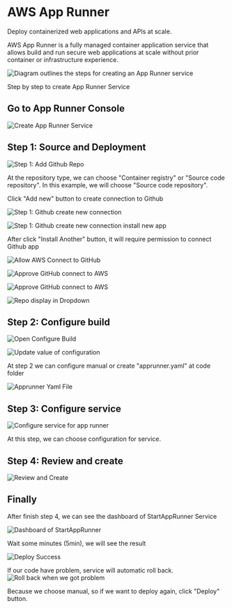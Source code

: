# AWS App Runner

Deploy containerized web applications and APIs at scale.

AWS App Runner is a fully managed container application service that allows build and run secure web applications at scale without prior container or infrastructure experience.

![Diagram outlines the steps for creating an App Runner service](images/step_outline.png)

Step by step to create App Runner Service

## Go to App Runner Console

![Create App Runner Service](images/Create_App_Runner_Service.png)

## Step 1: Source and Deployment
![Step 1: Add Github Repo](images/Step1_Add_GitHub_Repo.png)

At the repository type, we can choose "Container registry" or "Source code repository". In this example, we will choose "Source code repository".

Click "Add new" button to create connection to Github

![Step 1: Github create new connection](images/Step1_GitHub_Connector_Create_New_Connection.png)

![Step 1: Github create new connection install new app](images/Step1_GitHub_Connector_Create_New_Connection_Install_New_App.png)

After click "Install Another" button, it will require permission to connect Github app

![Allow AWS Connect to GitHub](images/Step1_GitHub_Connector.png)

![Approve GitHub connect to AWS](images/Step1_GitHub_Connector_Create_New_Connection_Install_New_App_Install_For_GitHub.png)

![Approve GitHub connect to AWS](images/Step1_GitHub_Connector_Create_New_Connection_Install_New_App_Install_For_GitHub_Choose_Repo.png)

![Repo display in Dropdown](images/Step1_GitHub_Connector_Create_New_Connection_Repo_In_DropDown.png)

## Step 2: Configure build

![Open Configure Build](images/Step2_Configure_Build.png)

![Update value of configuration](images/Step2_Configure_Build_Configuration.png)

At step 2 we can configure manual or create "apprunner.yaml" at code folder

![Apprunner Yaml File](images/apprunner-yaml.png)

## Step 3: Configure service

![Configure service for app runner](images/Step3_Configure_Service.png)

At this step, we can choose configuration for service.

## Step 4: Review and create

![Review and Create](images/Step4_Review_And_Create.png)

## Finally

After finish step 4, we can see the dashboard of StartAppRunner Service

![Dashboard of StartAppRunner](images/Step_Done.png)

Wait some minutes (5min), we will see the result

![Deploy Success](images/Deploy_Success.png)

If our code have problem, service will automatic roll back.
![Roll back when we got problem](images/Build_Wrong.png)

Because we choose manual, so if we want to deploy again, click "Deploy" button.






